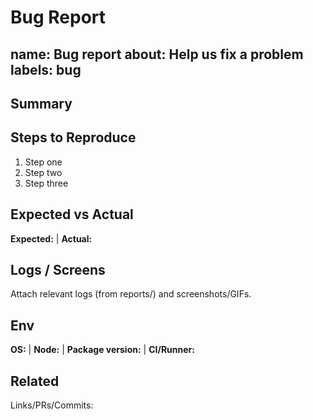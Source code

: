 Bug Report
==========

name: Bug report
about: Help us fix a problem
labels: bug
---

Summary
-------

<!-- Short description -->

Steps to Reproduce
------------------

1. Step one
1. Step two
1. Step three

Expected vs Actual
------------------

**Expected:** | **Actual:**

Logs / Screens
--------------

Attach relevant logs (from reports/) and screenshots/GIFs.

Env
---

**OS:** | **Node:** | **Package version:** | **CI/Runner:**

Related
-------

Links/PRs/Commits:
